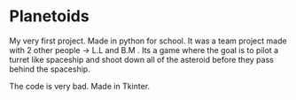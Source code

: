 # Planetoids

My very first project. Made in python for school. It was a team project made with 2 other people -> L.L and B.M .
Its a game where the goal is to pilot a turret like spaceship and shoot down all of the asteroid before they pass behind the spaceship.

The code is very bad. Made in Tkinter.
